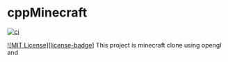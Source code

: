 # cppMinecraft
[![ci](https://app.travis-ci.com/kimwonjin97/cppMinecraft.svg?branch=main)](https://app.travis-ci.com/github/kimwonjin97/cppMinecraft)

[![MIT License][license-badge]](LICENSE)
This project is minecraft clone using opengl and 